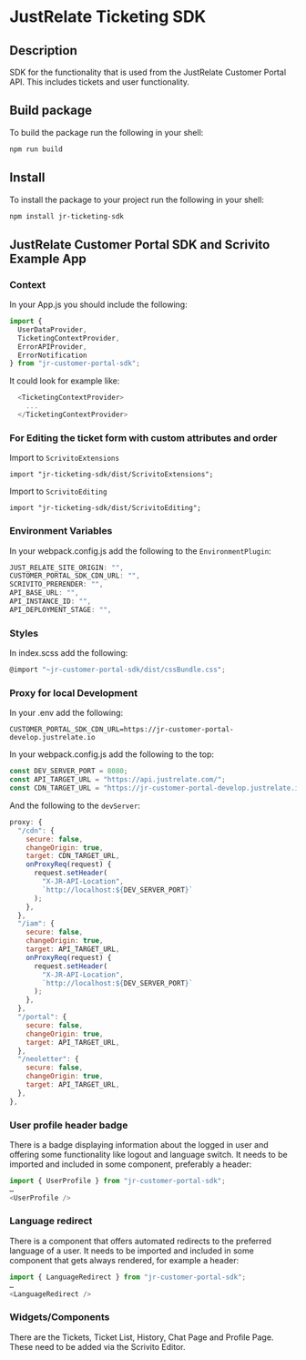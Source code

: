 # JustRelate Ticketing SDK

## Description

SDK for the functionality that is used from the JustRelate Customer Portal API. This includes tickets and user functionality.

## Build package

To build the package run the following in your shell:

```bash
npm run build
```

## Install

To install the package to your project run the following in your shell:

```bash
npm install jr-ticketing-sdk
```

## JustRelate Customer Portal SDK and Scrivito Example App

### Context

In your App.js you should include the following:

```javascript
import {
  UserDataProvider,
  TicketingContextProvider,
  ErrorAPIProvider,
  ErrorNotification
} from "jr-customer-portal-sdk";
```

It could look for example like:

```javascript
  <TicketingContextProvider>
    ...
  </TicketingContextProvider>
```

### For Editing the ticket form with custom attributes and order

Import to `ScrivitoExtensions`

```
import "jr-ticketing-sdk/dist/ScrivitoExtensions";
```

Import to `ScrivitoEditing`

```
import "jr-ticketing-sdk/dist/ScrivitoEditing";
```


### Environment Variables

In your webpack.config.js add the following to the `EnvironmentPlugin`:

```javascript
JUST_RELATE_SITE_ORIGIN: "",
CUSTOMER_PORTAL_SDK_CDN_URL: "",
SCRIVITO_PRERENDER: "",
API_BASE_URL: "",
API_INSTANCE_ID: "",
API_DEPLOYMENT_STAGE: "",
```


### Styles

In index.scss add the following:

```javascript
@import "~jr-customer-portal-sdk/dist/cssBundle.css";
```

### Proxy for local Development

In your .env add the following:

```
CUSTOMER_PORTAL_SDK_CDN_URL=https://jr-customer-portal-develop.justrelate.io
```

In your webpack.config.js add the following to the top:

```javascript
const DEV_SERVER_PORT = 8080;
const API_TARGET_URL = "https://api.justrelate.com/";
const CDN_TARGET_URL = "https://jr-customer-portal-develop.justrelate.io";
```

And the following to the `devServer`:

```javascript
proxy: {
  "/cdn": {
    secure: false,
    changeOrigin: true,
    target: CDN_TARGET_URL,
    onProxyReq(request) {
      request.setHeader(
        "X-JR-API-Location",
        `http://localhost:${DEV_SERVER_PORT}`
      );
    },
  },
  "/iam": {
    secure: false,
    changeOrigin: true,
    target: API_TARGET_URL,
    onProxyReq(request) {
      request.setHeader(
        "X-JR-API-Location",
        `http://localhost:${DEV_SERVER_PORT}`
      );
    },
  },
  "/portal": {
    secure: false,
    changeOrigin: true,
    target: API_TARGET_URL,
  },
  "/neoletter": {
    secure: false,
    changeOrigin: true,
    target: API_TARGET_URL,
  },
},
```

### User profile header badge

There is a badge displaying information about the logged in user and offering some functionality like logout and language switch. It needs to be imported and included in some component, preferably a header:

```javascript
import { UserProfile } from "jr-customer-portal-sdk";
…
<UserProfile />
```

### Language redirect

There is a component that offers automated redirects to the preferred language of a user. It needs to be imported and included in some component that gets always rendered, for example a header:

```javascript
import { LanguageRedirect } from "jr-customer-portal-sdk";
…
<LanguageRedirect />
```

### Widgets/Components

There are the Tickets, Ticket List, History, Chat Page and Profile Page. These need to be added via the Scrivito Editor.
